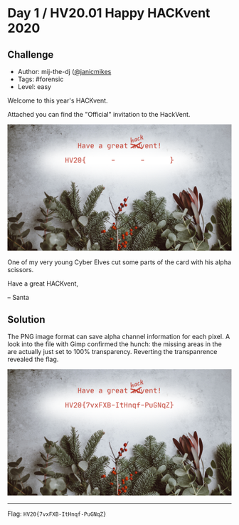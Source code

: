 # Day 1 / HV20.01 Happy HACKvent 2020



## Challenge

<!-- ...10....:...20....:...30....:...40....:...50....:...60....:...70....:. -->
* Author: mij-the-dj ([@janicmikes](https://twitter.com/janicmikes)
* Tags:   #forensic
* Level:  easy

Welcome to this year's HACKvent.

Attached you can find the "Official" invitation to the HackVent.

![](day1_1.png)

One of my very young Cyber Elves cut some parts of the card with his alpha 
scissors.

Have a great HACKvent,

– Santa



## Solution

The PNG image format can save alpha channel information for each pixel. A look
into the file with Gimp confirmed the hunch: the missing areas in the are
actually just set to 100% transparency. Reverting the transpanrence revealed 
the flag.

![](day1_1_solution.png)

--------------------------------------------------------------------------------

Flag: `HV20{7vxFXB-ItHnqf-PuGNqZ}`

